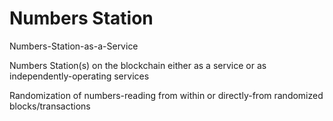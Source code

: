 # Numbers Station
Numbers-Station-as-a-Service

Numbers Station(s) on the blockchain either as a service or as independently-operating services

Randomization of numbers-reading from within or directly-from randomized blocks/transactions
